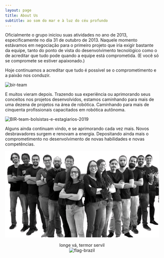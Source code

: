 ```yaml
---
layout: page
title: About Us
subtitle: ao som do mar e à luz do céu profundo
---
```


Oficialmente o grupo iniciou suas atividades no ano de 2013, especificamente no dia 31 de outubro de 2013. Naquele momento estávamos em negociação para o primeiro projeto que iria exigir bastante da equipe, tanto do ponto de vista do desenvolvimento tecnológico como o de acreditar que tudo pode quando a equipe está comprometida. (E você só se compromete se estiver apaixonado.)

Hoje continuamos a acreditar que tudo é possível se o comprometimento e a paixão nos conduzir.

<!-- 💤 someday
⏰ in progressing
🏆 done
❌ eliminated -->


![bir-team](/assets/img/bir-team.png)


E muitos vieram depois. 
Trazendo sua experiência ou aprimorando seus conceitos nos projetos desenvolvidos, estamos caminhando para mais de uma dezena de projetos na área de robótica. Caminhando para mais de cinquenta profissionais capacitados em robótica autônoma.

![BIR-team-bolsistas-e-estagiarios-2019](/assets/img/BIR-team-bolsistas-e-estagiarios-2019.png)

Alguns ainda continuam vindo, e se aprimorando cada vez mais.
Novos desbravadores surgem e renovam a energia. Depositando ainda mais o comprometimento no desenvolvimento de novas habilidades e novas competências.

![RASC-team-bolsistas-e-estagiarios-2021](/assets/img/rasc-2021-2.png)

<center>
longe vá, termor servil
</center>

<center>
<img src="{{ 'assets/img/flag-brazil-2.png' | relative_url }}" text-align=center width="30" alt="flag-brazil" /><br>
</center>
